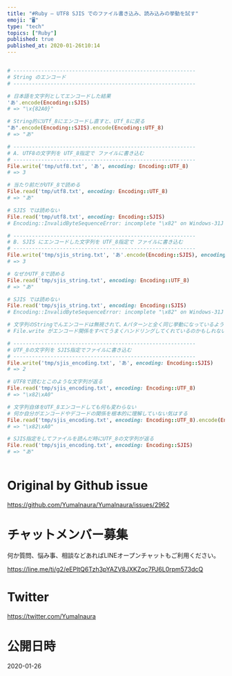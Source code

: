 ```yaml
---
title: "#Ruby – UTF8 SJIS でのファイル書き込み、読み込みの挙動を試す"
emoji: "🖥"
type: "tech"
topics: ["Ruby"]
published: true
published_at: 2020-01-26t10:14
---
```


```rb

# -----------------------------------------------------------
# String のエンコード
# -----------------------------------------------------------

# 日本語を文字列としてエンコードした結果
'あ'.encode(Encoding::SJIS)
# => "\x{82A0}"

# String的にUTf_8にエンコードし直すと、UTf_8に戻る
"あ".encode(Encoding::SJIS).encode(Encoding::UTF_8)
# => "あ"

# -----------------------------------------------------------
# A. UTF8の文字列を UTF_8指定で ファイルに書き込む
# -----------------------------------------------------------
File.write('tmp/utf8.txt', 'あ', encoding: Encoding::UTF_8)
# => 3

# 当たり前だがUTF_8で読める
File.read('tmp/utf8.txt', encoding: Encoding::UTF_8)
# => "あ"

# SJIS では読めない
File.read('tmp/utf8.txt', encoding: Encoding::SJIS)
# Encoding::InvalidByteSequenceError: incomplete "\x82" on Windows-31J

# -----------------------------------------------------------
# B. SJIS にエンコードした文字列を UTF_8指定で ファイルに書き込む
# -----------------------------------------------------------
File.write('tmp/sjis_string.txt', 'あ'.encode(Encoding::SJIS), encoding: Encoding::UTF_8)
# => 3

# なぜかUTF_8で読める
File.read('tmp/sjis_string.txt', encoding: Encoding::UTF_8)
# => "あ"

# SJIS では読めない
File.read('tmp/sjis_string.txt', encoding: Encoding::SJIS)
# Encoding::InvalidByteSequenceError: incomplete "\x82" on Windows-31J

# 文字列のStringでんエンコードは無視されて、Aパターンと全く同じ挙動になっているような気がした
# File.write がエンコード関係をすべてうまくハンドリングしてくれているのかもしれない

# -----------------------------------------------------------
# UTF_8の文字列を SJIS指定でファイルに書き込む
# -----------------------------------------------------------
File.write('tmp/sjis_encoding.txt', 'あ', encoding: Encoding::SJIS)
# => 2

# UTF8で読むとこのような文字列が返る
File.read('tmp/sjis_encoding.txt', encoding: Encoding::UTF_8)
# => "\x82\xA0"

# 文字列自体をUTF_8エンコードしても何も変わらない
# 何か自分がエンコードやデコードの関係を根本的に理解していない気はする
File.read('tmp/sjis_encoding.txt', encoding: Encoding::UTF_8).encode(Encoding::UTF_8)
# => "\x82\xA0"

# SJIS指定をしてファイルを読んだ時にUTF_8の文字列が返る
File.read('tmp/sjis_encoding.txt', encoding: Encoding::SJIS)
# => "あ"



```

# Original by Github issue

https://github.com/YumaInaura/YumaInaura/issues/2962








<!-- Update From Qiita API -->

# チャットメンバー募集


何か質問、悩み事、相談などあればLINEオープンチャットもご利用ください。

https://line.me/ti/g2/eEPltQ6Tzh3pYAZV8JXKZqc7PJ6L0rpm573dcQ





# Twitter


https://twitter.com/YumaInaura


<!-- Update From Qiita API -->



# 公開日時

2020-01-26
